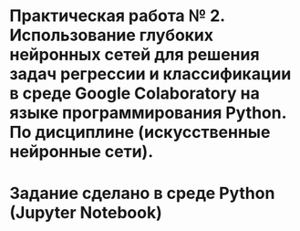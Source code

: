# Практическая работа № 2. Использование глубоких нейронных сетей для решения задач регрессии и классификации в среде Google Colaboratory на языке программирования Python. По дисциплине (искусственные нейронные сети).
# Задание сделано в среде Python (Jupyter Notebook)
